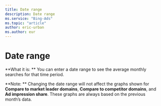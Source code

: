 ```yaml
---
title: Date range
description: Date range
ms.service: "Bing-Ads"
ms.topic: "article"
author: eric-urban
ms.author: eur
---
```


# Date range

**What it is: ** You can enter a date range to see the average monthly searches for that time period.

**Note: ** Changing the date range will not affect the graphs shown for **Compare to market leader domains**, **Compare to competitor domains**, and **Ad impression share**. These graphs are always based on the previous month’s data.


